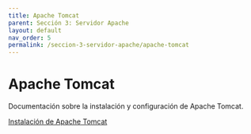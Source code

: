 ```yaml
---
title: Apache Tomcat
parent: Sección 3: Servidor Apache
layout: default
nav_order: 5
permalink: /seccion-3-servidor-apache/apache-tomcat
---
```


# Apache Tomcat

Documentación sobre la instalación y configuración de Apache Tomcat.

[Instalación de Apache Tomcat](https://www.evernote.com/shard/s201/u/0/client/snv?isnewsnv=true&noteGuid=36c0ab6d-63a7-43fa-b9f4-197d2b31628e&noteKey=Oj7gDlCf8ePc77k65n1opkN0zdG0LRCkq6vgd-vQUIXEHsBN3fWuNTRfUw&sn=https%3A%2F%2Fwww.evernote.com%2Fshard%2Fs201%2Fsh%2F36c0ab6d-63a7-43fa-b9f4-197d2b31628e%2FOj7gDlCf8ePc77k65n1opkN0zdG0LRCkq6vgd-vQUIXEHsBN3fWuNTRfUw&title=How%2BTo%2BInstall%2BApache%2BTomcat%2B10%2Bon%2BUbuntu%2B20.04%2B%257C%2BDigitalOcean)
